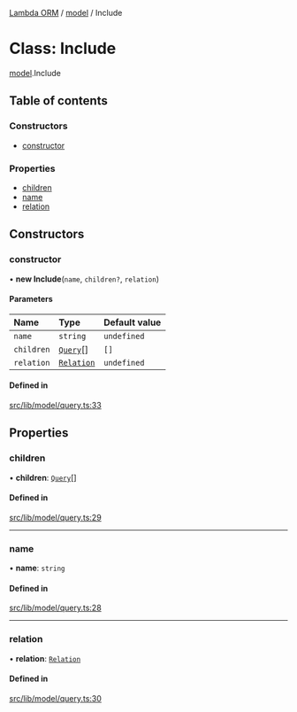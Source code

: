 [Lambda ORM](../README.md) / [model](../modules/model.md) / Include

# Class: Include

[model](../modules/model.md).Include

## Table of contents

### Constructors

- [constructor](model.Include.md#constructor)

### Properties

- [children](model.Include.md#children)
- [name](model.Include.md#name)
- [relation](model.Include.md#relation)

## Constructors

### constructor

• **new Include**(`name`, `children?`, `relation`)

#### Parameters

| Name | Type | Default value |
| :------ | :------ | :------ |
| `name` | `string` | `undefined` |
| `children` | [`Query`](model.Query.md)[] | `[]` |
| `relation` | [`Relation`](../interfaces/model.Relation.md) | `undefined` |

#### Defined in

[src/lib/model/query.ts:33](https://github.com/FlavioLionelRita/lambda-orm/blob/c5c7261/src/lib/model/query.ts#L33)

## Properties

### children

• **children**: [`Query`](model.Query.md)[]

#### Defined in

[src/lib/model/query.ts:29](https://github.com/FlavioLionelRita/lambda-orm/blob/c5c7261/src/lib/model/query.ts#L29)

___

### name

• **name**: `string`

#### Defined in

[src/lib/model/query.ts:28](https://github.com/FlavioLionelRita/lambda-orm/blob/c5c7261/src/lib/model/query.ts#L28)

___

### relation

• **relation**: [`Relation`](../interfaces/model.Relation.md)

#### Defined in

[src/lib/model/query.ts:30](https://github.com/FlavioLionelRita/lambda-orm/blob/c5c7261/src/lib/model/query.ts#L30)
